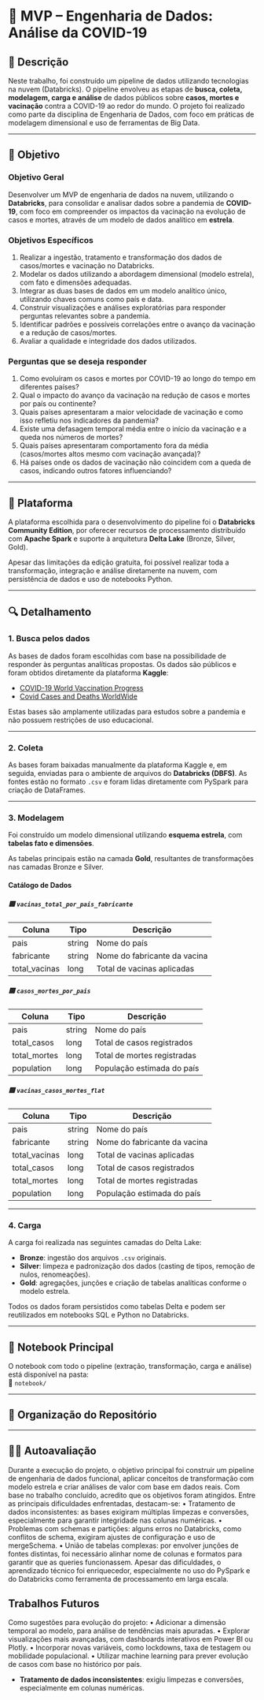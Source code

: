 # 🧪 MVP – Engenharia de Dados: Análise da COVID-19

## 📌 Descrição

Neste trabalho, foi construído um pipeline de dados utilizando tecnologias na nuvem (Databricks). O pipeline envolveu as etapas de **busca, coleta, modelagem, carga e análise** de dados públicos sobre **casos, mortes e vacinação** contra a COVID-19 ao redor do mundo. O projeto foi realizado como parte da disciplina de Engenharia de Dados, com foco em práticas de modelagem dimensional e uso de ferramentas de Big Data.

---

## 🎯 Objetivo

### Objetivo Geral

Desenvolver um MVP de engenharia de dados na nuvem, utilizando o **Databricks**, para consolidar e analisar dados sobre a pandemia de **COVID-19**, com foco em compreender os impactos da vacinação na evolução de casos e mortes, através de um modelo de dados analítico em **estrela**.

### Objetivos Específicos

1. Realizar a ingestão, tratamento e transformação dos dados de casos/mortes e vacinação no Databricks.  
2. Modelar os dados utilizando a abordagem dimensional (modelo estrela), com fato e dimensões adequadas.  
3. Integrar as duas bases de dados em um modelo analítico único, utilizando chaves comuns como país e data.  
4. Construir visualizações e análises exploratórias para responder perguntas relevantes sobre a pandemia.  
5. Identificar padrões e possíveis correlações entre o avanço da vacinação e a redução de casos/mortes.  
6. Avaliar a qualidade e integridade dos dados utilizados.  

### Perguntas que se deseja responder

1. Como evoluíram os casos e mortes por COVID-19 ao longo do tempo em diferentes países?  
2. Qual o impacto do avanço da vacinação na redução de casos e mortes por país ou continente?  
3. Quais países apresentaram a maior velocidade de vacinação e como isso refletiu nos indicadores da pandemia?  
4. Existe uma defasagem temporal média entre o início da vacinação e a queda nos números de mortes?  
5. Quais países apresentaram comportamento fora da média (casos/mortes altos mesmo com vacinação avançada)?  
6. Há países onde os dados de vacinação não coincidem com a queda de casos, indicando outros fatores influenciando?  

---

## 🧰 Plataforma

A plataforma escolhida para o desenvolvimento do pipeline foi o **Databricks Community Edition**, por oferecer recursos de processamento distribuído com **Apache Spark** e suporte à arquitetura **Delta Lake** (Bronze, Silver, Gold).  

Apesar das limitações da edição gratuita, foi possível realizar toda a transformação, integração e análise diretamente na nuvem, com persistência de dados e uso de notebooks Python.

---

## 🔍 Detalhamento

### 1. Busca pelos dados

As bases de dados foram escolhidas com base na possibilidade de responder às perguntas analíticas propostas. Os dados são públicos e foram obtidos diretamente da plataforma **Kaggle**:

- [COVID-19 World Vaccination Progress](https://www.kaggle.com/gpreda/covid-world-vaccination-progress)
- [Covid Cases and Deaths WorldWide](https://www.kaggle.com/datasets/sudalairajkumar/novel-corona-virus-2019-dataset)

Estas bases são amplamente utilizadas para estudos sobre a pandemia e não possuem restrições de uso educacional.

---

### 2. Coleta

As bases foram baixadas manualmente da plataforma Kaggle e, em seguida, enviadas para o ambiente de arquivos do **Databricks (DBFS)**. As fontes estão no formato `.csv` e foram lidas diretamente com PySpark para criação de DataFrames.

---

### 3. Modelagem

Foi construído um modelo dimensional utilizando **esquema estrela**, com **tabelas fato e dimensões**.  

As tabelas principais estão na camada **Gold**, resultantes de transformações nas camadas Bronze e Silver.  

#### Catálogo de Dados

##### 🟨 `vacinas_total_por_pais_fabricante`
| Coluna       | Tipo   | Descrição                                |
|--------------|--------|------------------------------------------|
| pais         | string | Nome do país                             |
| fabricante   | string | Nome do fabricante da vacina             |
| total_vacinas| long   | Total de vacinas aplicadas               |

##### 🟨 `casos_mortes_por_pais`
| Coluna       | Tipo   | Descrição                                |
|--------------|--------|------------------------------------------|
| pais         | string | Nome do país                             |
| total_casos  | long   | Total de casos registrados               |
| total_mortes | long   | Total de mortes registradas              |
| population   | long   | População estimada do país               |

##### 🟨 `vacinas_casos_mortes_flat`
| Coluna       | Tipo   | Descrição                                |
|--------------|--------|------------------------------------------|
| pais         | string | Nome do país                             |
| fabricante   | string | Nome do fabricante da vacina             |
| total_vacinas| long   | Total de vacinas aplicadas               |
| total_casos  | long   | Total de casos registrados               |
| total_mortes | long   | Total de mortes registradas              |
| population   | long   | População estimada do país               |

---

### 4. Carga

A carga foi realizada nas seguintes camadas do Delta Lake:

- **Bronze**: ingestão dos arquivos `.csv` originais.  
- **Silver**: limpeza e padronização dos dados (casting de tipos, remoção de nulos, renomeações).  
- **Gold**: agregações, junções e criação de tabelas analíticas conforme o modelo estrela.

Todos os dados foram persistidos como tabelas Delta e podem ser reutilizados em notebooks SQL e Python no Databricks.

---

## 📒 Notebook Principal

O notebook com todo o pipeline (extração, transformação, carga e análise) está disponível na pasta:  
📁 `notebook/`

---

## 📁 Organização do Repositório


---

## 🙋‍♀️ Autoavaliação

Durante a execução do projeto, o objetivo principal foi construir um pipeline de engenharia de dados funcional, aplicar conceitos de transformação com modelo estrela e criar análises de valor com base em dados reais. Com base no trabalho concluído, acredito que os objetivos foram atingidos.
Entre as principais dificuldades enfrentadas, destacam-se:
•	Tratamento de dados inconsistentes: as bases exigiram múltiplas limpezas e conversões, especialmente para garantir integridade nas colunas numéricas.
•	Problemas com schemas e partições: alguns erros no Databricks, como conflitos de schema, exigiram ajustes de configuração e uso de mergeSchema.
•	União de tabelas complexas: por envolver junções de fontes distintas, foi necessário alinhar nome de colunas e formatos para garantir que as queries funcionassem.
Apesar das dificuldades, o aprendizado técnico foi enriquecedor, especialmente no uso do PySpark e do Databricks como ferramenta de processamento em larga escala.

## Trabalhos Futuros
Como sugestões para evolução do projeto:
•	Adicionar a dimensão temporal ao modelo, para análise de tendências mais apuradas.
•	Explorar visualizações mais avançadas, com dashboards interativos em Power BI ou Plotly.
•	Incorporar novas variáveis, como lockdowns, taxa de testagem ou mobilidade populacional.
•	Utilizar machine learning para prever evolução de casos com base no histórico por país.


- **Tratamento de dados inconsistentes**: exigiu limpezas e conversões, especialmente em colunas numéricas. 
